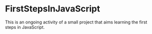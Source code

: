 # FirstStepsInJavaScript
This is an ongoing activity of a small project that aims learning  the first steps in JavaScript.
